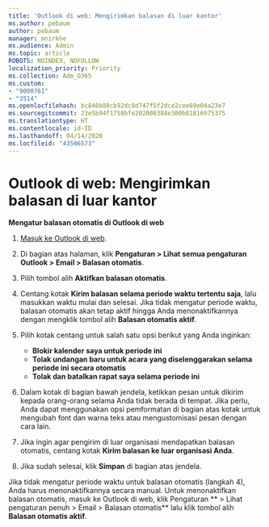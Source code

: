```yaml
---
title: 'Outlook di web: Mengirimkan balasan di luar kantor'
ms.author: pebaum
author: pebaum
manager: mnirkhe
ms.audience: Admin
ms.topic: article
ROBOTS: NOINDEX, NOFOLLOW
localization_priority: Priority
ms.collection: Adm_O365
ms.custom:
- "9000761"
- "3514"
ms.openlocfilehash: bc848b88cb92dc8d747f5f2dce2cee69e04a23e7
ms.sourcegitcommit: 23e5b94f1758bfe202008384e300b81816975375
ms.translationtype: HT
ms.contentlocale: id-ID
ms.lasthandoff: 04/14/2020
ms.locfileid: "43506573"
---
```

# <a name="outlook-on-the-web-send-out-of-office-replies"></a>Outlook di web: Mengirimkan balasan di luar kantor

**Mengatur balasan otomatis di Outlook di web**

1. [Masuk ke Outlook di web](https://support.office.com/id-ID/article/how-to-sign-in-to-outlook-on-the-web-763fab4d-0138-4814-b450-37fc286bcb79).

2. Di bagian atas halaman, klik **Pengaturan > Lihat semua pengaturan Outlook > Email > Balasan otomatis**.

3. Pilih tombol alih **Aktifkan balasan otomatis**.

4. Centang kotak **Kirim balasan selama periode waktu tertentu saja**, lalu masukkan waktu mulai dan selesai. Jika tidak mengatur periode waktu, balasan otomatis akan tetap aktif hingga Anda menonaktifkannya dengan mengklik tombol alih **Balasan otomatis aktif**.

5. Pilih kotak centang untuk salah satu opsi berikut yang Anda inginkan:
    - **Blokir kalender saya untuk periode ini**
    - **Tolak undangan baru untuk acara yang diselenggarakan selama periode ini secara otomatis**
    - **Tolak dan batalkan rapat saya selama periode ini**

6. Dalam kotak di bagian bawah jendela, ketikkan pesan untuk dikirim kepada orang-orang selama Anda tidak berada di tempat. Jika perlu, Anda dapat menggunakan opsi pemformatan di bagian atas kotak untuk mengubah font dan warna teks atau mengustomisasi pesan dengan cara lain.

7. Jika ingin agar pengirim di luar organisasi mendapatkan balasan otomatis, centang kotak **Kirim balasan ke luar organisasi Anda**.

8. Jika sudah selesai, klik **Simpan** di bagian atas jendela.

Jika tidak mengatur periode waktu untuk balasan otomatis (langkah 4), Anda harus menonaktifkannya secara manual. Untuk menonaktifkan balasan otomatis, masuk ke Outlook di web, klik Pengaturan ** > Lihat pengaturan penuh > Email > Balasan otomatis** lalu klik tombol alih **Balasan otomatis aktif**.
